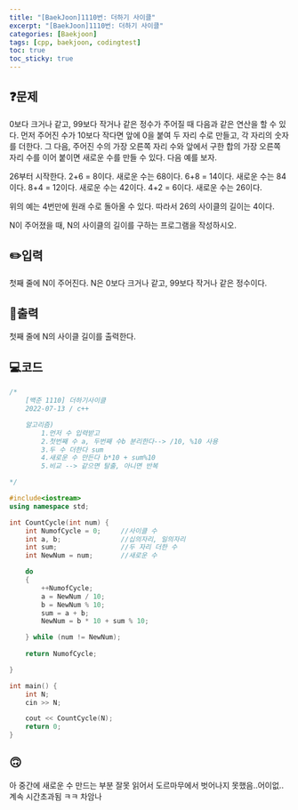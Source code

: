 ```yaml
---
title: "[BaekJoon]1110번: 더하기 사이클"
excerpt: "[BaekJoon]1110번: 더하기 사이클"
categories: [Baekjoon]
tags: [cpp, baekjoon, codingtest]
toc: true
toc_sticky: true
---
```


## ❓문제

0보다 크거나 같고, 99보다 작거나 같은 정수가 주어질 때 다음과 같은 연산을 할 수 있다. 먼저 주어진 수가 10보다 작다면 앞에 0을 붙여 두 자리 수로 만들고, 각 자리의 숫자를 더한다. 그 다음, 주어진 수의 가장 오른쪽 자리 수와 앞에서 구한 합의 가장 오른쪽 자리 수를 이어 붙이면 새로운 수를 만들 수 있다. 다음 예를 보자.  

26부터 시작한다. 2+6 = 8이다. 새로운 수는 68이다. 6+8 = 14이다. 새로운 수는 84이다. 8+4 = 12이다. 새로운 수는 42이다. 4+2 = 6이다. 새로운 수는 26이다.  

위의 예는 4번만에 원래 수로 돌아올 수 있다. 따라서 26의 사이클의 길이는 4이다.  

N이 주어졌을 때, N의 사이클의 길이를 구하는 프로그램을 작성하시오.  

## ✏️입력

첫째 줄에 N이 주어진다. N은 0보다 크거나 같고, 99보다 작거나 같은 정수이다.  

## 📜출력

첫째 줄에 N의 사이클 길이를 출력한다.  


## 💻코드  

```cpp
/*
	[백준 1110] 더하기사이클
	2022-07-13 / c++

	알고리즘)
		1.먼저 수 입력받고
		2.첫번째 수 a, 두번째 수b 분리한다--> /10, %10 사용
		3.두 수 더한다 sum
		4.새로운 수 만든다 b*10 + sum%10
		5.비교 --> 같으면 탈출, 아니면 반복

*/

#include<iostream>
using namespace std;

int CountCycle(int num) {
	int NumofCycle = 0;		//사이클 수
	int a, b;				//십의자리, 일의자리
	int sum;			    //두 자리 더한 수
	int NewNum = num;		//새로운 수

	do
	{
		++NumofCycle;
		a = NewNum / 10;
		b = NewNum % 10;
		sum = a + b;
		NewNum = b * 10 + sum % 10;

	} while (num != NewNum);
	
	return NumofCycle;	

}

int main() {
	int N;
	cin >> N;

	cout << CountCycle(N);
	return 0;
}
```  

## 🙃

아 중간에 새로운 수 만드는 부분 잘못 읽어서 도르마무에서 벗어나지 못했음..어이없..  
계속 시간초과됨 ㅋㅋ 차암나

